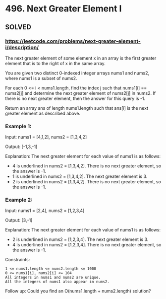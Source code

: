 # 496. Next Greater Element I

## SOLVED

### https://leetcode.com/problems/next-greater-element-i/description/

The next greater element of some element x in an array is the first greater element that is to the right of x in the same array.

You are given two distinct 0-indexed integer arrays nums1 and nums2, where nums1 is a subset of nums2.

For each 0 <= i < nums1.length, find the index j such that nums1[i] == nums2[j] and determine the next greater element of nums2[j] in nums2. If there is no next greater element, then the answer for this query is -1.

Return an array ans of length nums1.length such that ans[i] is the next greater element as described above.



### Example 1:
 
Input: nums1 = [4,1,2], nums2 = [1,3,4,2]

Output: [-1,3,-1]

Explanation: The next greater element for each value of nums1 is as follows:
 
- 4 is underlined in nums2 = [1,3,4,2]. There is no next greater element, so the answer is -1.
- 1 is underlined in nums2 = [1,3,4,2]. The next greater element is 3.
- 2 is underlined in nums2 = [1,3,4,2]. There is no next greater element, so the answer is -1.

### Example 2:

Input: nums1 = [2,4], nums2 = [1,2,3,4]

Output: [3,-1]

Explanation: The next greater element for each value of nums1 is as follows:
 
- 2 is underlined in nums2 = [1,2,3,4]. The next greater element is 3.
- 4 is underlined in nums2 = [1,2,3,4]. There is no next greater element, so the answer is -1.



Constraints:

    1 <= nums1.length <= nums2.length <= 1000
    0 <= nums1[i], nums2[i] <= 104
    All integers in nums1 and nums2 are unique.
    All the integers of nums1 also appear in nums2.


Follow up: Could you find an O(nums1.length + nums2.length) solution?